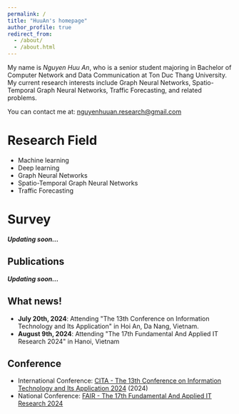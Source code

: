 ```yaml
---
permalink: /
title: "HuuAn's homepage"
author_profile: true
redirect_from: 
  - /about/
  - /about.html
---
```


My name is *Nguyen Huu An*, who is a senior student majoring in Bachelor of Computer Network and Data Communication at Ton Duc Thang University. My current research interests include Graph Neural Networks, Spatio-Temporal Graph Neural Networks, Traffic Forecasting, and related problems.

You can contact me at: nguyenhuuan.research@gmail.com

Research Field
======
+ Machine learning
+ Deep learning
+ Graph Neural Networks
+ Spatio-Temporal Graph Neural Networks
+ Traffic Forecasting

Survey
======
***Updating soon...***

Publications
------
***Updating soon...***

What news!
------
+ **July 20th, 2024**: Attending "The 13th Conference on Information Technology and Its Application" in Hoi An, Da Nang, Vietnam.
+ **August 9th, 2024**: Attending "The 17th Fundamental And Applied IT Research 2024" in Hanoi, Vietnam

Conference
------
+ International Conference: [CITA - The 13th Conference on Information Technology and Its Application 2024](https://cita.vku.udn.vn/2024) (2024)
+ National Conference: [FAIR - The 17th Fundamental And Applied IT Research 2024](https://fair.conf.vn/)
